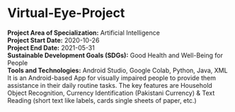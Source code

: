 # Virtual-Eye-Project
**Project Area of Specialization:**	Artificial Intelligence                                                                                                                         
**Project Start Date:**	2020-10-26	                                                                                                                                               
**Project End Date:**	2021-05-31                                                                                                                                                   
**Sustainable Development Goals (SDGs):** Good Health and Well-Being for People                                                                                                     
**Tools and Technologies:** Android Studio, Google Colab, Python, Java, XML                                                                                                         
It is an Android-based App for visually impaired people to provide them assistance in their daily routine tasks. The key features are Household Object Recognition, Currency Identification (Pakistani Currency) & Text Reading (short text like labels, cards single sheets of paper, etc.)
